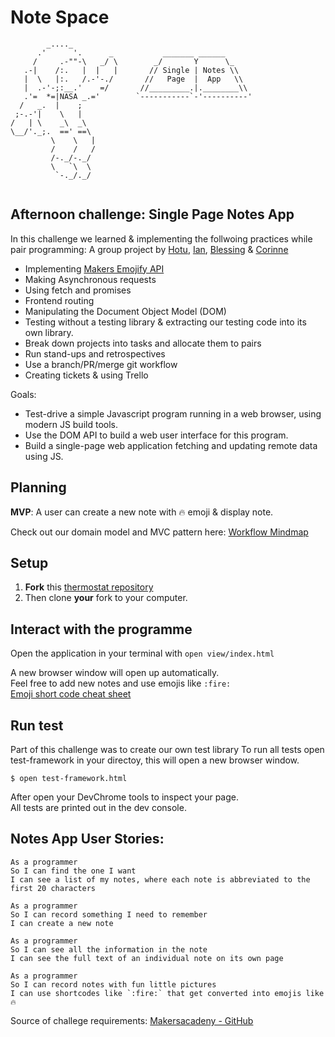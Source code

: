 Note Space
==================

```
        _...._
      .'      '.      _           _______ ______
     /     .-""-\   _/ \        _/       Y      \_     
   .-|    /:.   |  |   |       // Single | Notes \\
   |  \   |:.   /.-'-./       //   Page  |  App   \\ 
   |  .-'-;:__.'    =/       //_________.|.________\\   
   .'=  *=|NASA _.='        `-----------`-'----------'
  /   _.  |    ;
 ;-.-'|    \   |
/   | \    _\  _\
\__/'._;.  ==' ==\
         \    \   |
         /    /   /
         /-._/-._/
         \   `\  \
          `-._/._/
            
```

## Afternoon challenge: Single Page Notes App
In this challenge we learned & implementing the follwoing practices while pair programming:
A group project by [Hotu](https://github.com/ClaimingCookie5), [Ian](https://github.com/Battery0), [Blessing](https://github.com/BlessingUb) & [Corinne](https://github.com/CorinneBosch)

- Implementing [Makers Emojify API](https://makers-emojify.herokuapp.com/)
- Making Asynchronous requests
- Using fetch and promises
- Frontend routing
- Manipulating the Document Object Model (DOM)
- Testing without a testing library & extracting our testing code into its own library.
- Break down projects into tasks and allocate them to pairs
- Run stand-ups and retrospectives
- Use a branch/PR/merge git workflow
- Creating tickets & using Trello

Goals:
- Test-drive a simple Javascript program running in a web browser, using modern JS build tools.
- Use the DOM API to build a web user interface for this program.
- Build a single-page web application fetching and updating remote data using JS.

## Planning

**MVP**:
A user can create a new note with 🔥 emoji & display note.

Check out our domain model and MVC pattern here: [Workflow Mindmap](https://github.com/CorinneBosch/Note-Space/blob/main/public/images/planning.png)

## Setup

1. **Fork** this [thermostat repository](https://github.com/CorinneBosch/Note-Space/) 
2. Then clone **your** fork to your computer.

## Interact with the programme

Open the application in your terminal with `open view/index.html`

A new browser window will open up automatically.\
Feel free to add new notes and use emojis like `:fire:`\
[Emoji short code cheat sheet](https://www.webfx.com/tools/emoji-cheat-sheet/)

## Run test 
Part of this challenge was to create our own test library
To run all tests open test-framework in your directoy, this will open a new browser window. 

```
$ open test-framework.html
```
After open your DevChrome tools to inspect your page.\
All tests are printed out in the dev console.

## Notes App User Stories:
```
As a programmer
So I can find the one I want
I can see a list of my notes, where each note is abbreviated to the first 20 characters

As a programmer
So I can record something I need to remember
I can create a new note

As a programmer
So I can see all the information in the note
I can see the full text of an individual note on its own page

As a programmer
So I can record notes with fun little pictures
I can use shortcodes like `:fire:` that get converted into emojis like 🔥
```
Source of challege requirements: [Makersacadeny - GitHub](https://github.com/makersacademy/course/tree/main/further_javascript)
